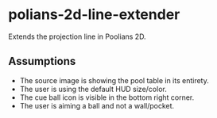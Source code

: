# polians-2d-line-extender

Extends the projection line in Poolians 2D.

## Assumptions

* The source image is showing the pool table in its entirety.
* The user is using the default HUD size/color.
* The cue ball icon is visible in the bottom right corner.
* The user is aiming a ball and not a wall/pocket.

